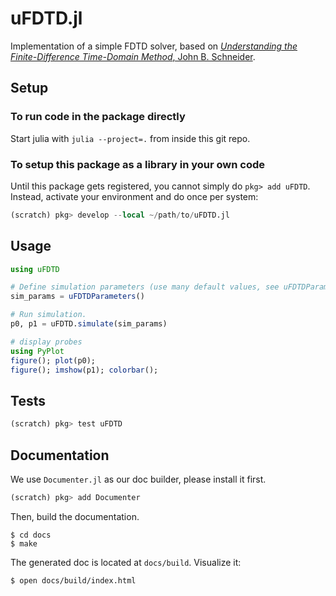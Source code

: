 # uFDTD.jl
Implementation of a simple FDTD solver, based on [*Understanding the Finite-Difference Time-Domain Method*, John B. Schneider](https://www.eecs.wsu.edu/~schneidj/ufdtd/).

## Setup

### To run code in the package directly

Start julia with `julia --project=.` from inside this git repo.

### To setup this package as a library in your own code

Until this package gets registered, you cannot simply do `pkg> add uFDTD`. Instead, activate your environment and do once per system:
```julia
(scratch) pkg> develop --local ~/path/to/uFDTD.jl
```

## Usage

```julia
using uFDTD

# Define simulation parameters (use many default values, see uFDTDParameters).
sim_params = uFDTDParameters()

# Run simulation.
p0, p1 = uFDTD.simulate(sim_params)

# display probes
using PyPlot
figure(); plot(p0);
figure(); imshow(p1); colorbar();
```

## Tests

```julia
(scratch) pkg> test uFDTD
```

## Documentation

We use `Documenter.jl` as our doc builder, please install it first.

```julia
(scratch) pkg> add Documenter
```

Then, build the documentation.

```shell
$ cd docs
$ make
```

The generated doc is located at `docs/build`. Visualize it:
```shell
$ open docs/build/index.html
```
